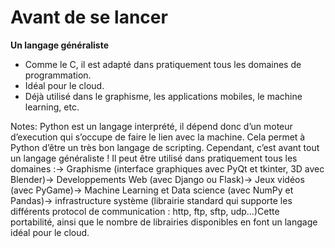 # Avant de se lancer

**Un langage généraliste**

* Comme le C, il est adapté dans pratiquement tous les domaines de programmation.
* Idéal pour le cloud.
* Déjà utilisé dans le graphisme, les applications mobiles, le machine learning, etc.

Notes:
Python est un langage interprété, il dépend donc d’un moteur d’execution qui s’occupe de faire le lien avec la machine. Cela permet à Python d’être un très bon langage de scripting. Cependant, c’est avant tout un langage généraliste ! Il peut être utilisé dans pratiquement tous les domaines :-> Graphisme (interface graphiques avec PyQt et tkinter, 3D avec Blender)-> Developpements Web (avec Django ou Flask)-> Jeux vidéos (avec PyGame)-> Machine Learning et Data science (avec NumPy et Pandas)-> infrastructure système (librairie standard qui supporte les différents protocol de communication : http, ftp, sftp, udp…)Cette portabilité, ainsi que le nombre de librairies disponibles en font un langage idéal pour le cloud.
